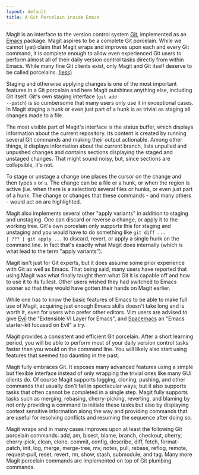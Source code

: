 ```yaml
---
layout: default
title: A Git Porcelain inside Emacs
---
```


Magit is an interface to the version control system [Git][git],
implemented as an [Emacs][emacs] package.  Magit aspires to be a
complete Git porcelain.  While we cannot (yet) claim that Magit wraps
and improves upon each and every Git command, it is complete enough to
allow even experienced Git users to perform almost all of their daily
version control tasks directly from within Emacs.  While many fine Git
clients exist, only Magit and Git itself deserve to be called
porcelains.  <a class="small" href="/">(less)</a>

Staging and otherwise applying changes is one of the most important
features in a Git porcelain and here Magit outshines anything else,
including Git itself.  Git's own staging interface (<code>git add
--patch</code>) is so cumbersome that many users only use it in
exceptional cases.  In Magit staging a hunk or even just part of a
hunk is as trivial as staging all changes made to a file.

The most visible part of Magit's interface is the status buffer, which
displays information about the current repository.  Its content is
created by running several Git commands and making their output
actionable.  Among other things, it displays information about the
current branch, lists unpulled and unpushed changes and contains
sections displaying the staged and unstaged changes.  That might sound
noisy, but, since sections are collapsible, it's not.

To stage or unstage a change one places the cursor on the change and
then types <code>s</code> or <code>u</code>.  The change can be a file
or a hunk, or when the region is active (i.e. when there is a
selection) several files or hunks, or even just part of a hunk.  The
change or changes that these commands - and many others - would act on
are highlighted.

Magit also implements several other "apply variants" in addition to
staging and unstaging.  One can discard or reverse a change, or apply
it to the working tree.  Git's own porcelain only supports this for
staging and unstaging and you would have to do something like
<code>git diff ... | ??? | git apply ...</code> to discard, revert, or
apply a single hunk on the command line.  In fact that's exactly what
Magit does internally (which is what lead to the term "apply
variants").

Magit isn't just for Git experts, but it does assume some prior
experience with Git as well as Emacs.  That being said, many users
have reported that using Magit was what finally taught them what Git
it is capable off and how to use it to its fullest.  Other users
wished they had switched to Emacs sooner so that they would have
gotten their hands on Magit earlier.

While one has to know the basic features of Emacs to be able to make
full use of Magit, acquiring just enough Emacs skills doesn't take
long and is worth it, even for users who prefer other editors.  Vim
users are advised to give [Evil][evil] the "Extensible VI Layer for
Emacs", and [Spacemacs][spacemacs] an "Emacs starter-kit focused on
Evil" a try.

Magit provides a consistent and efficient Git porcelain.  After a
short learning period, you will be able to perform most of your daily
version control tasks faster than you would on the command line.  You
will likely also start using features that seemed too daunting in the
past.

Magit fully embraces Git.  It exposes many advanced features using a
simple but flexible interface instead of only wrapping the trivial
ones like many GUI clients do.  Of course Magit supports logging,
cloning, pushing, and other commands that usually don't fail in
spectacular ways; but it also supports tasks that often cannot be
completed in a single step.  Magit fully supports tasks such as
merging, rebasing, cherry-picking, reverting, and blaming by not only
providing a command to initiate these tasks but also by displaying
context sensitive information along the way and providing commands
that are useful for resolving conflicts and resuming the sequence
after doing so.

Magit wraps and in many cases improves upon at least the following Git
porcelain commands: add, am, bisect, blame, branch, checkout, cherry,
cherry-pick, clean, clone, commit, config, describe, diff, fetch,
format-patch, init, log, merge, merge-tree, mv, notes, pull, rebase,
reflog, remote, request-pull, reset, revert, rm, show, stash,
submodule, and tag.  Many more Magit porcelain commands are
implemented on top of Git plumbing commands.

[emacs]:     https://www.gnu.org/software/emacs
[evil]:      https://bitbucket.org/lyro/evil/wiki/Home
[git]:       https://git-scm.com
[spacemacs]: https://github.com/syl20bnr/spacemacs
